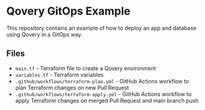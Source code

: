 # Qovery GitOps Example

This repository contains an example of how to deploy an app and database using Qovery in a GitOps way.

## Files

- `main.tf` - Terraform file to create a Qovery environment
- `variables.tf` - Terraform variables
- `.github/workflows/terraform-plan.yml` - GitHub Actions workflow to plan Terraform changes on new Pull Request
- `.github/workflows/terraform-apply.yml` - GitHub Actions workflow to apply Terraform changes on merged Pull Request and main branch push
